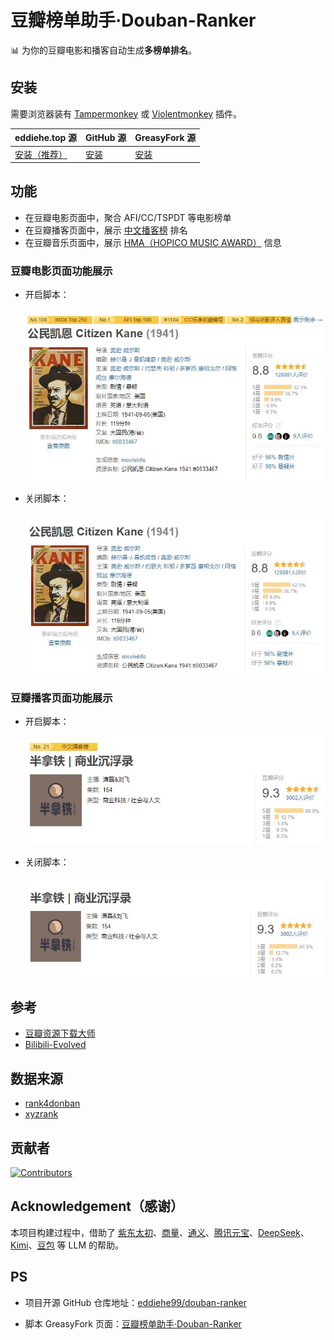 # 豆瓣榜单助手·Douban-Ranker

📊 为你的豆瓣电影和播客自动生成**多榜单排名**。

## 安装

需要浏览器装有 [Tampermonkey](https://tampermonkey.net/) 或 [Violentmonkey](https://violentmonkey.github.io/) 插件。

| eddiehe.top 源 | GitHub 源 | GreasyFork 源 |
| --- | --- | --- |
| [安装（推荐）](https://douban-ranker.eddiehe.top/douban-ranker.user.js) | [安装](https://raw.githubusercontent.com/eddiehe99/douban-ranker/refs/heads/main/douban-ranker.user.js) | [安装](https://update.greasyfork.org/scripts/536994/%E8%B1%86%E7%93%A3%E6%A6%9C%E5%8D%95%E5%8A%A9%E6%89%8B%C2%B7Douban-Ranker.user.js) |

## 功能

- 在豆瓣电影页面中，聚合 AFI/CC/TSPDT 等电影榜单
- 在豆瓣播客页面中，展示 [中文播客榜](https://xyzrank.com/#/) 排名
- 在豆瓣音乐页面中，展示 [HMA（HOPICO MUSIC AWARD）](https://space.bilibili.com/261485584/lists/3748867?type=series) 信息

### 豆瓣电影页面功能展示

- 开启脚本：

    ![douban-movie-with-script-on](images/douban-movie-with-script-on.jpg)

- 关闭脚本：

    ![douban-movie-with-script-off](images/douban-movie-with-script-off.jpg)

### 豆瓣播客页面功能展示

- 开启脚本：

    ![douban-podcast-with-script-on](images/douban-podcast-with-script-on.jpg)

- 关闭脚本：

    ![douban-podcast-with-script-off](images/douban-podcast-with-script-off.jpg)

## 参考

- [豆瓣资源下载大师](https://greasyfork.org/scripts/329484)
- [Bilibili-Evolved](https://github.com/the1812/Bilibili-Evolved)

## 数据来源

- [rank4donban](https://github.com/eddiehe99/rank4douban)
- [xyzrank](https://github.com/eddiehe99/xyzrank)

## 贡献者

[![Contributors](https://contrib.rocks/image?repo=eddiehe99/douban-ranker)](https://github.com/eddiehe99/douban-ranker/graphs/contributors)

## Acknowledgement（感谢）

本项目构建过程中，借助了 [紫东太初](https://taichu-web.ia.ac.cn/#/chat)、[商量](https://chat.sensetime.com/)、[通义](https://www.tongyi.com/)、[腾讯元宝](https://yuanbao.tencent.com/)、[DeepSeek](https://chat.deepseek.com/)、[Kimi](https://kimi.moonshot.cn)、[豆包](www.doubao.com) 等 LLM 的帮助。

## PS

- 项目开源 GitHub 仓库地址：[eddiehe99/douban-ranker](https://github.com/eddiehe99/douban-ranker)

- 脚本 GreasyFork 页面：[豆瓣榜单助手·Douban-Ranker](https://greasyfork.org/en/scripts/536994-%E8%B1%86%E7%93%A3%E6%A6%9C%E5%8D%95%E5%8A%A9%E6%89%8B-douban-ranker)
